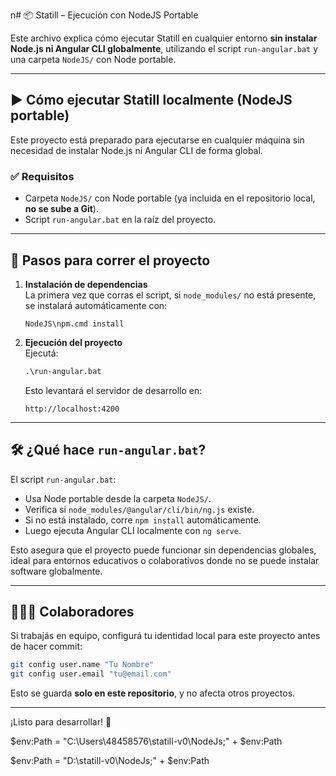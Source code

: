 n# 📦 Statill – Ejecución con NodeJS Portable

Este archivo explica cómo ejecutar Statill en cualquier entorno **sin instalar Node.js ni Angular CLI globalmente**, utilizando el script `run-angular.bat` y una carpeta `NodeJS/` con Node portable.

---

## ▶️ Cómo ejecutar Statill localmente (NodeJS portable)

Este proyecto está preparado para ejecutarse en cualquier máquina sin necesidad de instalar Node.js ni Angular CLI de forma global.

### ✅ Requisitos

- Carpeta `NodeJS/` con Node portable (ya incluida en el repositorio local, **no se sube a Git**).
- Script `run-angular.bat` en la raíz del proyecto.

---

## 🚀 Pasos para correr el proyecto

1. **Instalación de dependencias**  
   La primera vez que corras el script, si `node_modules/` no está presente, se instalará automáticamente con:
   ```
   NodeJS\npm.cmd install
   ```

2. **Ejecución del proyecto**  
   Ejecutá:
   ```bat
   .\run-angular.bat
   ```
   Esto levantará el servidor de desarrollo en:
   ```
   http://localhost:4200
   ```

---

## 🛠 ¿Qué hace `run-angular.bat`?

El script `run-angular.bat`:

- Usa Node portable desde la carpeta `NodeJS/`.
- Verifica si `node_modules/@angular/cli/bin/ng.js` existe.
- Si no está instalado, corre `npm install` automáticamente.
- Luego ejecuta Angular CLI localmente con `ng serve`.

Esto asegura que el proyecto puede funcionar sin dependencias globales, ideal para entornos educativos o colaborativos donde no se puede instalar software globalmente.

---

## 🧑‍🤝‍🧑 Colaboradores

Si trabajás en equipo, configurá tu identidad local para este proyecto antes de hacer commit:

```bash
git config user.name "Tu Nombre"
git config user.email "tu@email.com"
```

Esto se guarda **solo en este repositorio**, y no afecta otros proyectos.

---

¡Listo para desarrollar! 🚀

$env:Path = "C:\Users\48458576\statill-v0\NodeJs;" + $env:Path

$env:Path = "D:\statill-v0\NodeJs;" + $env:Path